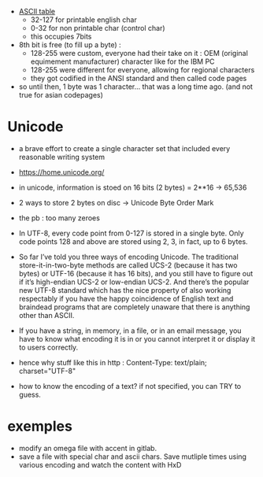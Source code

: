 
- [ASCII table](http://www.robelle.com/library/smugbook/ascii.html)
  - 32-127 for printable english char
  - 0-32 for non printable char (control char)
  - this occupies 7bits
- 8th bit is free (to fill up a byte) :
  - 128-255 were custom, everyone had their take on it : OEM (original equimement manufacturer) character like for the IBM PC
  - 128-255 were different for everyone, allowing for regional characters
  - they got codified in the ANSI standard and then called code pages
- so until then, 1 byte was 1 character... that was a long time ago. (and not true for asian codepages)

# Unicode

- a brave effort to create a single character set that included every reasonable writing system
- https://home.unicode.org/
- in unicode, information is stoed on 16 bits (2 bytes) = 2**16 -> 65,536
- 2 ways to store 2 bytes on disc ->  Unicode Byte Order Mark 
- the pb : too many zeroes

- In UTF-8, every code point from 0-127 is stored in a single byte. Only code points 128 and above are stored using 2, 3, in fact, up to 6 bytes.


- So far I’ve told you three ways of encoding Unicode. The traditional store-it-in-two-byte methods are called UCS-2 (because it has two bytes) or UTF-16 (because it has 16 bits), and you still have to figure out if it’s high-endian UCS-2 or low-endian UCS-2. And there’s the popular new UTF-8 standard which has the nice property of also working respectably if you have the happy coincidence of English text and braindead programs that are completely unaware that there is anything other than ASCII.

- If you have a string, in memory, in a file, or in an email message, you have to know what encoding it is in or you cannot interpret it or display it to users correctly.

- hence why stuff like this in http : Content-Type: text/plain; charset="UTF-8"

- how to know the encoding of a text? if not specified, you can TRY to guess.

# exemples

- modify an omega file with accent in gitlab.
- save a file with special char and ascii chars. Save mutliple times using various encoding and watch the content with HxD
